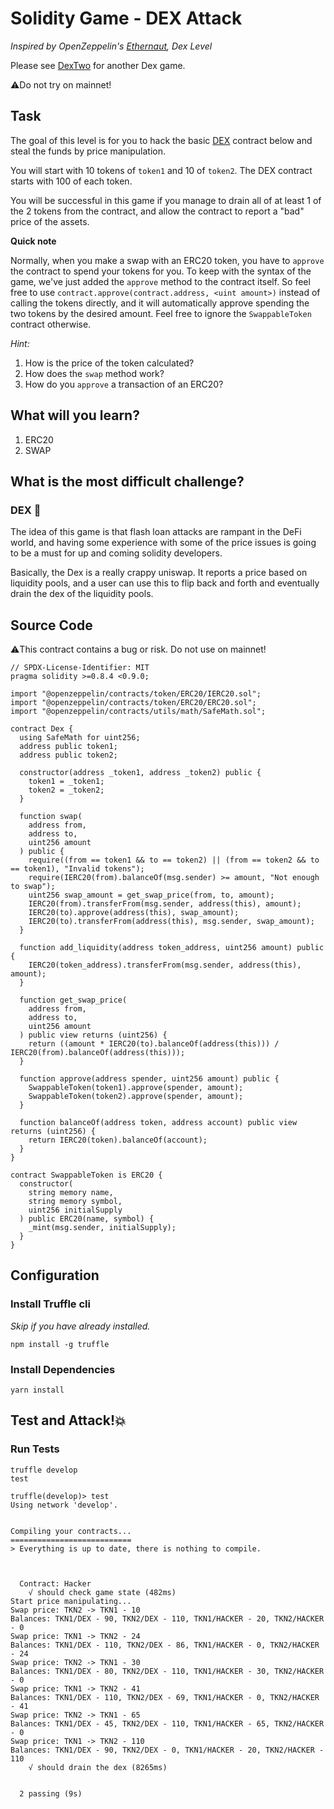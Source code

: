 # Solidity Game - DEX Attack

_Inspired by OpenZeppelin's [Ethernaut](https://ethernaut.openzeppelin.com), Dex Level_

Please see [DexTwo](https://github.com/maAPPsDEV/dex-two-attack) for another Dex game.

⚠️Do not try on mainnet!

## Task

The goal of this level is for you to hack the basic [DEX](https://en.wikipedia.org/wiki/Decentralized_exchange) contract below and steal the funds by price manipulation.

You will start with 10 tokens of `token1` and 10 of `token2`. The DEX contract starts with 100 of each token.

You will be successful in this game if you manage to drain all of at least 1 of the 2 tokens from the contract, and allow the contract to report a "bad" price of the assets.

**Quick note**

Normally, when you make a swap with an ERC20 token, you have to `approve` the contract to spend your tokens for you. To keep with the syntax of the game, we've just added the `approve` method to the contract itself. So feel free to use `contract.approve(contract.address, <uint amount>)` instead of calling the tokens directly, and it will automatically approve spending the two tokens by the desired amount. Feel free to ignore the `SwappableToken` contract otherwise.

_Hint:_

1. How is the price of the token calculated?
2. How does the `swap` method work?
3. How do you `approve` a transaction of an ERC20?

## What will you learn?

1. ERC20
2. SWAP

## What is the most difficult challenge?

### DEX 🤑

The idea of this game is that flash loan attacks are rampant in the DeFi world, and having some experience with some of the price issues is going to be a must for up and coming solidity developers.

Basically, the Dex is a really crappy uniswap. It reports a price based on liquidity pools, and a user can use this to flip back and forth and eventually drain the dex of the liquidity pools.

## Source Code

⚠️This contract contains a bug or risk. Do not use on mainnet!

```solidity
// SPDX-License-Identifier: MIT
pragma solidity >=0.8.4 <0.9.0;

import "@openzeppelin/contracts/token/ERC20/IERC20.sol";
import "@openzeppelin/contracts/token/ERC20/ERC20.sol";
import "@openzeppelin/contracts/utils/math/SafeMath.sol";

contract Dex {
  using SafeMath for uint256;
  address public token1;
  address public token2;

  constructor(address _token1, address _token2) public {
    token1 = _token1;
    token2 = _token2;
  }

  function swap(
    address from,
    address to,
    uint256 amount
  ) public {
    require((from == token1 && to == token2) || (from == token2 && to == token1), "Invalid tokens");
    require(IERC20(from).balanceOf(msg.sender) >= amount, "Not enough to swap");
    uint256 swap_amount = get_swap_price(from, to, amount);
    IERC20(from).transferFrom(msg.sender, address(this), amount);
    IERC20(to).approve(address(this), swap_amount);
    IERC20(to).transferFrom(address(this), msg.sender, swap_amount);
  }

  function add_liquidity(address token_address, uint256 amount) public {
    IERC20(token_address).transferFrom(msg.sender, address(this), amount);
  }

  function get_swap_price(
    address from,
    address to,
    uint256 amount
  ) public view returns (uint256) {
    return ((amount * IERC20(to).balanceOf(address(this))) / IERC20(from).balanceOf(address(this)));
  }

  function approve(address spender, uint256 amount) public {
    SwappableToken(token1).approve(spender, amount);
    SwappableToken(token2).approve(spender, amount);
  }

  function balanceOf(address token, address account) public view returns (uint256) {
    return IERC20(token).balanceOf(account);
  }
}

contract SwappableToken is ERC20 {
  constructor(
    string memory name,
    string memory symbol,
    uint256 initialSupply
  ) public ERC20(name, symbol) {
    _mint(msg.sender, initialSupply);
  }
}

```

## Configuration

### Install Truffle cli

_Skip if you have already installed._

```
npm install -g truffle
```

### Install Dependencies

```
yarn install
```

## Test and Attack!💥

### Run Tests

```
truffle develop
test
```

```
truffle(develop)> test
Using network 'develop'.


Compiling your contracts...
===========================
> Everything is up to date, there is nothing to compile.



  Contract: Hacker
    √ should check game state (482ms)
Start price manipulating...
Swap price: TKN2 -> TKN1 - 10
Balances: TKN1/DEX - 90, TKN2/DEX - 110, TKN1/HACKER - 20, TKN2/HACKER - 0
Swap price: TKN1 -> TKN2 - 24
Balances: TKN1/DEX - 110, TKN2/DEX - 86, TKN1/HACKER - 0, TKN2/HACKER - 24
Swap price: TKN2 -> TKN1 - 30
Balances: TKN1/DEX - 80, TKN2/DEX - 110, TKN1/HACKER - 30, TKN2/HACKER - 0
Swap price: TKN1 -> TKN2 - 41
Balances: TKN1/DEX - 110, TKN2/DEX - 69, TKN1/HACKER - 0, TKN2/HACKER - 41
Swap price: TKN2 -> TKN1 - 65
Balances: TKN1/DEX - 45, TKN2/DEX - 110, TKN1/HACKER - 65, TKN2/HACKER - 0
Swap price: TKN1 -> TKN2 - 110
Balances: TKN1/DEX - 90, TKN2/DEX - 0, TKN1/HACKER - 20, TKN2/HACKER - 110
    √ should drain the dex (8265ms)


  2 passing (9s)

```
